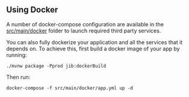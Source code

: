 
## Using Docker

A number of docker-compose configuration are available in the [src/main/docker](src/main/docker) folder to launch required third party services.


You can also fully dockerize your application and all the services that it depends on.
To achieve this, first build a docker image of your app by running:

    ./mvnw package -Pprod jib:dockerBuild
    

Then run:

    docker-compose -f src/main/docker/app.yml up -d
